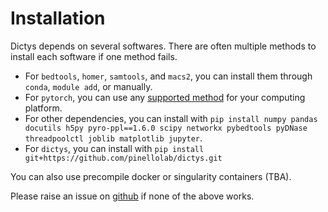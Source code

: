 # Installation

Dictys depends on several softwares. There are often multiple methods to install each software if one method fails.
* For `bedtools`, `homer`, `samtools`, and `macs2`, you can install them through `conda`, `module add`, or manually.
* For `pytorch`, you can use any [supported method](https://pytorch.org/get-started/locally/) for your computing platform.
* For other dependencies, you can install with `pip install numpy pandas docutils h5py pyro-ppl==1.6.0 scipy networkx pybedtools pyDNase threadpoolctl joblib matplotlib jupyter`.
* For `dictys`, you can install with `pip install git+https://github.com/pinellolab/dictys.git`

You can also use precompile docker or singularity containers (TBA).

Please raise an issue on [github](https://github.com/pinellolab/dictys/issues/new) if none of the above works.

